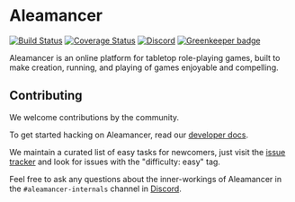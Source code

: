 # Aleamancer

[![Build Status](https://travis-ci.org/jsonnull/aleamancer.svg?branch=master)](https://travis-ci.org/jsonnull/aleamancer)
[![Coverage Status](https://coveralls.io/repos/github/jsonnull/aleamancer/badge.svg?branch=master)](https://coveralls.io/github/jsonnull/aleamancer?branch=master)
[![Discord](https://img.shields.io/badge/discord-%23aleamancer-blue.svg)](https://discord.gg/nA76N9d)
[![Greenkeeper badge](https://badges.greenkeeper.io/jsonnull/aleamancer.svg)](https://greenkeeper.io/)

Aleamancer is an online platform for tabletop role-playing games, built to make
creation, running, and playing of games enjoyable and compelling.

## Contributing

We welcome contributions by the community.

To get started hacking on Aleamancer, read our [developer
docs](docs/development.md).

We maintain a curated list of easy tasks for newcomers, just visit the [issue
tracker](https://github.com/jsonnull/aleamancer/issues) and look for issues
with the "difficulty: easy" tag.

Feel free to ask any questions about the inner-workings of Aleamancer in the
`#aleamancer-internals` channel in [Discord](https://discord.gg/nA76N9d).
